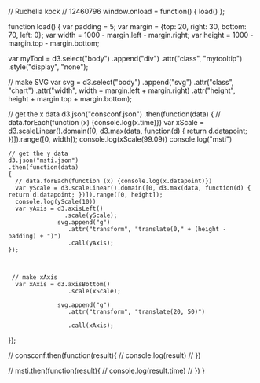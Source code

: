 // Ruchella kock
// 12460796
window.onload = function()
{
  load()
};

function load()
{
  var padding = 5;
  var margin = {top: 20, right: 30, bottom: 70, left: 0};
  var width = 1000 - margin.left - margin.right;
  var height = 1000 - margin.top - margin.bottom;

  var myTool = d3.select("body")
      .append("div")
      .attr("class", "mytooltip")
      .style("display", "none");

   // make SVG
   var svg =   d3.select("body")
               .append("svg")
               .attr("class", "chart")
               .attr("width", width + margin.left + margin.right)
               .attr("height", height + margin.top + margin.bottom);

  // get the x data
  d3.json("consconf.json")
  .then(function(data)
  {
    // data.forEach(function (x) {console.log(x.time)})
    var xScale = d3.scaleLinear().domain([0, d3.max(data, function(d) { return d.datapoint; })]).range([0, width]);
    console.log(xScale(99.09))
    console.log("msti")

    // get the y data
    d3.json("msti.json")
    .then(function(data)
    {
      // data.forEach(function (x) {console.log(x.datapoint)})
      var yScale = d3.scaleLinear().domain([0, d3.max(data, function(d) { return d.datapoint; })]).range([0, height]);
      console.log(yScale(10))
      var yAxis = d3.axisLeft()
                    .scale(yScale);
                  svg.append("g")
                     .attr("transform", "translate(0," + (height - padding) + ")")
                     .call(yAxis);
    });



     // make xAxis
      var xAxis = d3.axisBottom()
                     .scale(xScale);

                  svg.append("g")
                     .attr("transform", "translate(20, 50)")

                     .call(xAxis);
  });



  // consconf.then(function(result){
  //   console.log(result)
  // })

  // msti.then(function(result){
  //   console.log(result.time)
  // })
}
